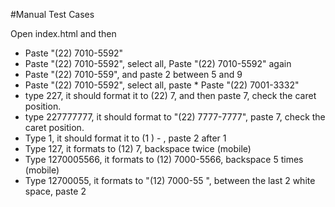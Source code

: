 #Manual Test Cases

Open index.html and then

* Paste "(22) 7010-5592"
* Paste "(22) 7010-5592", select all, Paste "(22) 7010-5592" again
* Paste "(22) 7010-559", and paste 2 between 5 and 9  
* Paste "(22) 7010-5592", select all, paste * Paste "(22) 7001-3332"
* type 227, it should format it to (22) 7, and then paste 7, check the caret position.
* type 227777777, it should format to "(22) 7777-7777", paste 7, check the caret position.
* Type 1, it should format it to (1 )     -     , paste 2 after 1
* Type 127, it formats to (12) 7, backspace twice  (mobile)
* Type 1270005566, it formats to (12) 7000-5566, backspace 5 times (mobile)
* Type 12700055, it formats to "(12) 7000-55  ", between the last 2 white space, paste 2